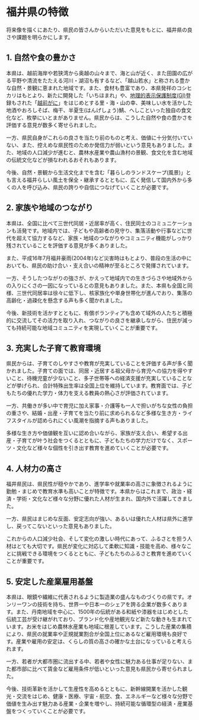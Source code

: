 # 福井県の特徴
将来像を描くにあたり、県民の皆さんからいただいた意見をもとに、福井県の良さや課題を明らかにします。

## 1. 自然や食の豊かさ
本県は、越前海岸や若狭湾から奥越の山々まで、海と山が近く、また田園の広がる平野や清流をたたえる河川・湖沼も有するなど、「越山若水」と称される豊かな自然・景観に恵まれた地域です。また、食材も豊富であり、本県発祥のコシヒカリはもとより、新たに開発した「いちほまれ」や、[地理的表示保護制度(GI)](https://www.maff.go.jp/j/shokusan/gi_act/index.html)登録もされた「[越前がに](越前がに.md)」をはじめとする里・海・山の幸、美味しい水を活かした地酒やおろしそば、梅干、半夏生(はんげしょう)鯖、へしこといった独自の食文化など、枚挙にいとまがありません。県民からは、こうした自然や食の豊かさを評価する意見が数多く寄せられました。

一方、県民自身がこれらの良さを当たり前のものと考え、価値に十分気付いていない、また、控えめな県民性のためか発信力が弱いという意見もありました。また、地域の人口減少が進むと、農林水産業や農山漁村の景観、食文化を含む地域の伝統文化などが損なわれるおそれもあります。

今後、自然・景観から生活文化までを含む「暮らしのランドスケープ(風景)」とも言える福井らしい風土を保全・継承するとともに、広く発信して国内外から多くの人を呼び込み、県民の誇りや自信につなげていくことが必要です。

## 2. 家族や地域のつながり
本県は、全国に比べて三世代同居・近居率が高く、住民同士のコミュニケーションも活発です。地域内では、子どもや高齢者の見守り、集落活動や行事などに世代を超えて協力するなど、家族・地域のつながりやコミュニティ機能がしっかり残されていることを評価する意見が多くありました。

また、平成16年7月福井豪雨(2004年)など災害時はもとより、普段の生活の中においても、県民の助け合い・支え合いの精神が至るところで発揮されています。

一方、そうしたつながりの強さが、かえって地域内での生きづらさや地域外からの入りにくさの一因になっているとの意見もありました。また、本県も全国と同様、三世代同居率は徐々に低下し、核家族化や単身世帯化が進んでおり、集落の高齢化・過疎化を懸念する声も多く聞かれました。

今後、新技術を活かすとともに、有償ボランティアも含めて域外の人たちと積極的に交流してその活力を取り入れ、つながりの良さを継承しながら、住民が減っても持続可能な地域コミュニティを実現していくことが重要です。

## 3. 充実した子育て教育環境
県民からは、子育てのしやすさや教育が充実していることを評価する声が多く聞かれました。子育ての面では、同居・近居する祖父母から育児への協力を得やすいこと、待機児童が少ないこと、多子世帯等への経済支援が充実していることなどが挙げられ、合計特殊出生率は全国上位を維持しています。教育面では、子どもたちの優れた学力・体力を支える教員の熱心さが評価されています。

一方、共働きが多い中で育児に加え家事・介護等も一人で担いがちな女性の負担の重さや、結婚・出産・子育てを当たり前に求められるなど多様な生き方・ライフスタイルが認められにくい風潮を指摘する声もありました。

多様な生き方や価値観を互いに認め合いながら、家族が支え合い、希望する出産・子育てが叶う社会をつくるとともに、子どもたちの学力だけでなく、スポーツ・文化など様々な個性を引き出す教育を進めていくことが必要です。

## 4. 人材力の高さ
福井県民は、県民性が穏やかであり、進学率や就業率の高さに象徴されるように勤勉・まじめで教育水準も高いことが特徴です。本県からはこれまで、政治・経済・学術・文化など様々な分野に優れた人材が生まれ、国内外で活躍してきました。

一方、県民はまじめな反面、安定志向が強い、あるいは優れた人材は県外に進学し、戻ってこないといった意見もありました。

これからの人口減少社会、そして変化の激しい時代にあって、ふるさとを担う人材はとても大切です。県民が変化に対応して柔軟に知識・技能を高め、様々なことに挑戦できる環境をつくるとともに、子どもたちのふるさと教育を進めていくことが重要です。

## 5. 安定した産業雇用基盤
本県は、眼鏡や繊維に代表されるように製造業の盛んなものづくりの県です。オンリーワンの技術を持ち、世界一や日本一のシェアを誇る企業が数多くあります。また、丹南地域を中心に、1500年の伝統がある和紙や漆器をはじめとした伝統工芸が受け継がれており、ブランド化や産地観光など新たな動きも生まれています。お米をはじめ農林水産業も地域に根差しています。こうした産業の集積により、県民の就業率や正規就業割合が全国上位にあるなど雇用環境も良好です。産業や雇用の安定は、くらしの質の高さの確かな土台になっていると考えられます。

一方、若者が大都市圏に流出する中、若者や女性に魅力ある仕事が足りない、また都市部に比べて賃金など雇用条件が低いといった意見も県民から寄せられました。

今後、技術革新を活かして生産性を高めるとともに、新幹線開業を活かした観光・交流をはじめ、健康・医療、宇宙・航空、食、エネルギーなど様々な分野で価値を生み出す魅力ある産業・企業を増やし、持続可能な循環型の経済・産業基盤をつくっていくことが必要です。
